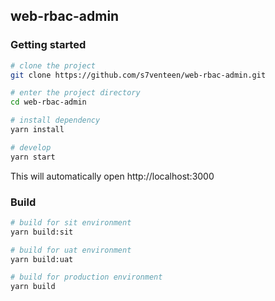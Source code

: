 ## web-rbac-admin
### Getting started

```bash
# clone the project
git clone https://github.com/s7venteen/web-rbac-admin.git

# enter the project directory
cd web-rbac-admin

# install dependency
yarn install

# develop
yarn start
```

This will automatically open http://localhost:3000

### Build

```bash
# build for sit environment
yarn build:sit

# build for uat environment
yarn build:uat

# build for production environment
yarn build
```